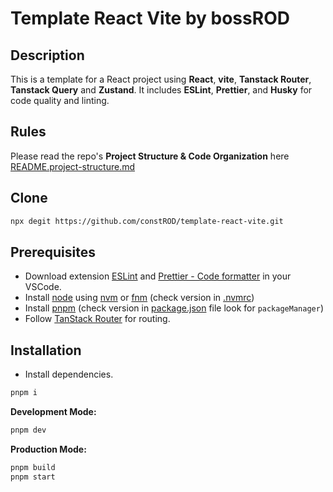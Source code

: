 # Template React Vite by bossROD

## Description

This is a template for a React project using **React**, **vite**, **Tanstack Router**, **Tanstack Query** and **Zustand**. It includes **ESLint**, **Prettier**, and **Husky** for code quality and linting.

## Rules

Please read the repo's **Project Structure & Code Organization** here [README.project-structure.md](./README.project-structure.md)

## Clone

```bash
npx degit https://github.com/constROD/template-react-vite.git
```

## Prerequisites

- Download extension [ESLint](https://marketplace.visualstudio.com/items?itemName=dbaeumer.vscode-eslint) and [Prettier - Code formatter](https://marketplace.visualstudio.com/items?itemName=esbenp.prettier-vscode) in your VSCode.
- Install [node](https://nodejs.org/en) using [nvm](https://github.com/nvm-sh/nvm) or [fnm](https://github.com/Schniz/fnm) (check version in [.nvmrc](./.nvmrc))
- Install [pnpm](https://pnpm.io/) (check version in [package.json](./package.json) file look for `packageManager`)
- Follow [TanStack Router](https://tanstack.com/router/latest/docs/framework/react/overview) for routing.

## Installation

- Install dependencies.

```bash
pnpm i
```

**Development Mode:**

```bash
pnpm dev
```

**Production Mode:**

```bash
pnpm build
pnpm start
```


